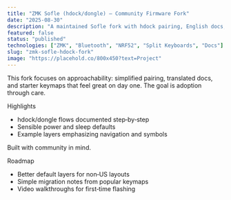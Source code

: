 ```yaml
---
title: "ZMK Sofle (hdock/dongle) — Community Firmware Fork"
date: "2025-08-30"
description: "A maintained Sofle fork with hdock pairing, English docs, and defaults that make first‑run setup painless."
featured: false
status: "published"
technologies: ["ZMK", "Bluetooth", "NRF52", "Split Keyboards", "Docs"]
slug: "zmk-sofle-hdock-fork"
image: "https://placehold.co/800x450?text=Project"
---
```


This fork focuses on approachability: simplified pairing, translated docs, and starter keymaps that feel great on day one. The goal is adoption through care.

Highlights

- hdock/dongle flows documented step‑by‑step
- Sensible power and sleep defaults
- Example layers emphasizing navigation and symbols

Built with community in mind.

Roadmap

- Better default layers for non‑US layouts
- Simple migration notes from popular keymaps
- Video walkthroughs for first‑time flashing
